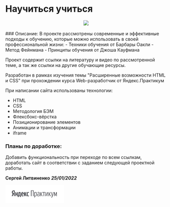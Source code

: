 # Научиться учиться
<p align="center">
<img src="./images/screenshots/chrome_nANVItB00k.gif?raw=true" width="640px">
</p>
### Описание:
В проекте рассмотрены современные и эффективные подходы к обучению,
которые можно использовать в своей профессиональной жизни:
- Техники обучения от Барбары Оакли
- Метод Фейнмана
- Принципы обучения от Джоша Кауфмана

Проект содержит ссылки на литературу и видео по рассмотренной теме,
а так же ссылки на другие обучающие ресурсы.

Разработан в рамках изучения темы "Расширенные возможности HTML и CSS" при
прохождении курса Web-разработчик от Яндекс.Практикум

При написании сайта использованы технологии:
- HTML
- CSS
- Методология БЭМ
- Флексбокс-вёрстка
- Позиционирование элементов
- Анимации и трансформации
- iframe

### Планы по доработке:
Добавить функциональность при переходе по всем ссылкам, доработать сайт в соответствии с заданием следующей проектной работы.

__Сергей Литвиненко__
**_25/01/2022_**


<img src="./images/logo/Prakticum.png" width="183px">
